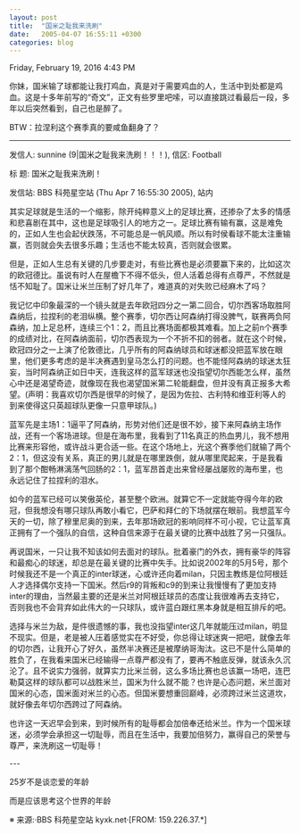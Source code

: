 ```yaml
---
layout: post
title:  "国米之耻我来洗刷"
date:   2005-04-07 16:55:11 +0300
categories: blog
---
```


Friday, February 19, 2016 4:43 PM

你妹，国米输了球都能让我打鸡血，真是对于需要鸡血的人，生活中到处都是鸡血。这是十多年前写的“奇文”，正文有些罗里吧嗦，可以直接跳过看最后一段，多年以后突然看到，自己也是醉了。

BTW：拉涅利这个赛季真的要咸鱼翻身了？

___

发信人: sunnine (9\|国米之耻我来洗刷！！！), 信区: Football

标  题: 国米之耻我来洗刷！

发信站: BBS 科苑星空站 (Thu Apr  7 16:55:30 2005), 站内

其实足球就是生活的一个缩影，除开纯粹意义上的足球比赛，还掺杂了太多的情感和悲喜剧在其中，这也是足球吸引人的地方之一。足球比赛有输有赢，这是难免的，正如人生也会起伏跌荡，不可能总是一帆风顺。所以有时侯看球不能太注重输赢，否则就会失去很多乐趣；生活也不能太较真，否则就会很累。

但是，正如人生总有关键的几步要走对，有些比赛也是必须要赢下来的，比如这次的欧冠德比。虽说有时人在屋檐下不得不低头，但人活着总得有点尊严，不然就是恬不知耻了。国米让米兰压制了好几年了，难道真的对失败已经麻木了吗？

我记忆中印象最深的一个镜头就是去年欧冠四分之一第二回合，切尔西客场取胜阿森纳后，拉捏利的老泪纵横。整个赛季，切尔西让阿森纳打得没脾气，联赛两负阿森纳，加上足总杯，连续三个1：2，而且比赛场面都极其难看。加上之前n个赛季的成绩对比，在阿森纳面前，切尔西表现为一个不折不扣的弱者。就在这个时候，欧冠四分之一上演了伦敦德比，几乎所有的阿森纳球员和球迷都没把蓝军放在眼里，他们更多考虑的是半决赛遇到皇马怎么打的问题。也不能怪阿森纳的球迷太狂妄，当时阿森纳正如日中天，连我这样的蓝军球迷也没指望切尔西能怎么样，虽然心中还是渴望奇迹，就像现在我也渴望国米第二轮能翻盘，但并没有真正报多大希望。(声明：我喜欢切尔西是很早的时候了，是因为佐拉、古利特和维亚利等人的到来使得这只英超球队更像一只意甲球队。)

蓝军先是主场1：1逼平了阿森纳，形势对他们还是很不妙，接下来阿森纳主场作战，还有一个客场进球。但是在海布里，我看到了11名真正的热血男儿，我不想用比赛来形容他，或许战斗更合适一些。在这个场地上，光这个赛季他们就输了两个2：1，但这没有关系，真正的男儿就是在哪里跌倒，就从哪里爬起来，于是我看到了那个酣畅淋漓荡气回肠的2：1，蓝军昂首走出来曾经屡战屡败的海布里，也永远记住了拉捏利的泪水。

如今的蓝军已经可以笑傲英伦，甚至整个欧洲。就算它不一定就能夺得今年的欧冠，但我想没有哪只球队再敢小看它，巴萨和拜仁的下场就摆在眼前。我想蓝军今天的一切，除了穆里尼奥的到来，去年那场欧冠的影响同样不可小视，它让蓝军真正拥有了一个强队的自信，这种自信来源于在最关键的比赛中战胜了另一只强队。

再说国米，一只让我不知该如何去面对的球队。批着豪门的外衣，拥有豪华的阵容和最痴心的球迷，却总是在最关键的比赛中失手。比如说2002年的5月5号，那个时候我还不是一个真正的inter球迷，心或许还向着milan，只因主教练是位阿根廷人才选择偶尔支持一下国米。然后r9的背叛和c9的到来让我慢慢有了更加支持inter的理由，当然最主要的还是米兰对阿根廷球员的态度让我很难再去支持它，否则我也不会背弃如此伟大的一只球队，或许蓝白跟红黑本身就是相互排斥的吧。

选择与米兰为敌，是件很遗憾的事，我也没指望inter这几年就能压过milan，明显不现实。但是，老是被人压着感觉实在不好受，你总得让球迷爽一把吧，就像去年的切尔西，让我开心了好久，虽然半决赛还是被摩纳哥淘汰。这已不是什么简单的胜负了，在我看来国米已经输得一点尊严都没有了，要再不触底反弹，就该永久沉沦了。且不说实力强弱，就算实力比米兰弱，这么多场比赛也总该赢一场吧，连巴勒莫这样的球队都可以战胜米兰，国米为什么就不能？也许是心态问题，米兰面对国米的心态，国米面对米兰的心态。但国米要想重回巅峰，必须跨过米兰这道坎，就好像去年切尔西跨过了阿森纳。

也许这一天迟早会到来，到时候所有的耻辱都会加倍奉还给米兰。作为一个国米球迷，必须学会承担这一切耻辱，而且在生活中，我要加倍努力，赢得自己的荣誉与尊严，来洗刷这一切耻辱！

\-\-\-

25岁不是谈恋爱的年龄

而是应该思考这个世界的年龄

※ 来源:·BBS 科苑星空站 kyxk.net·[FROM: 159.226.37.\*]
